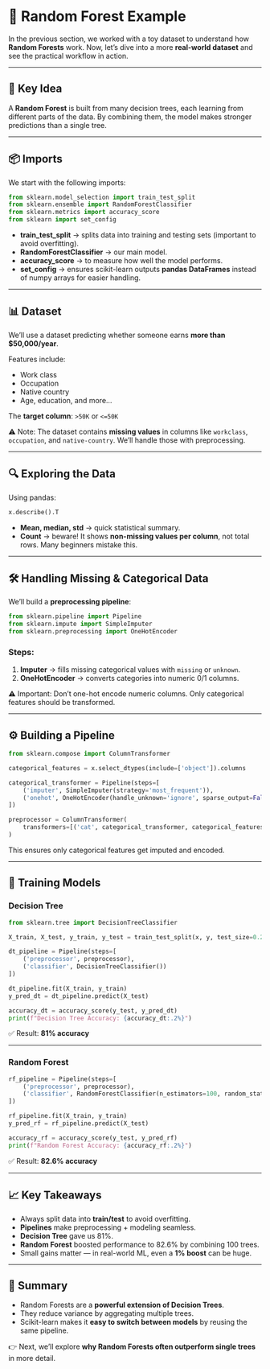 # 🌳 Random Forest Example

In the previous section, we worked with a toy dataset to understand how **Random Forests** work. Now, let’s dive into a more **real-world dataset** and see the practical workflow in action.

---

## 🔑 Key Idea

A **Random Forest** is built from many decision trees, each learning from different parts of the data. By combining them, the model makes stronger predictions than a single tree.

---

## 📦 Imports

We start with the following imports:

```python
from sklearn.model_selection import train_test_split
from sklearn.ensemble import RandomForestClassifier
from sklearn.metrics import accuracy_score
from sklearn import set_config
```

* **train\_test\_split** → splits data into training and testing sets (important to avoid overfitting).
* **RandomForestClassifier** → our main model.
* **accuracy\_score** → to measure how well the model performs.
* **set\_config** → ensures scikit-learn outputs **pandas DataFrames** instead of numpy arrays for easier handling.

---

## 📊 Dataset

We’ll use a dataset predicting whether someone earns **more than \$50,000/year**.

Features include:

* Work class
* Occupation
* Native country
* Age, education, and more…

The **target column**: `>50K` or `<=50K`

⚠️ Note: The dataset contains **missing values** in columns like `workclass`, `occupation`, and `native-country`. We’ll handle those with preprocessing.

---

## 🔍 Exploring the Data

Using pandas:

```python
x.describe().T
```

* **Mean, median, std** → quick statistical summary.
* **Count** → beware! It shows **non-missing values per column**, not total rows. Many beginners mistake this.

---

## 🛠 Handling Missing & Categorical Data

We’ll build a **preprocessing pipeline**:

```python
from sklearn.pipeline import Pipeline
from sklearn.impute import SimpleImputer
from sklearn.preprocessing import OneHotEncoder
```

### Steps:

1. **Imputer** → fills missing categorical values with `missing` or `unknown`.
2. **OneHotEncoder** → converts categories into numeric 0/1 columns.

⚠️ Important: Don’t one-hot encode numeric columns. Only categorical features should be transformed.

---

## ⚙️ Building a Pipeline

```python
from sklearn.compose import ColumnTransformer

categorical_features = x.select_dtypes(include=['object']).columns

categorical_transformer = Pipeline(steps=[
    ('imputer', SimpleImputer(strategy='most_frequent')),
    ('onehot', OneHotEncoder(handle_unknown='ignore', sparse_output=False))
])

preprocessor = ColumnTransformer(
    transformers=[('cat', categorical_transformer, categorical_features)]
)
```

This ensures only categorical features get imputed and encoded.

---

## 🌲 Training Models

### Decision Tree

```python
from sklearn.tree import DecisionTreeClassifier

X_train, X_test, y_train, y_test = train_test_split(x, y, test_size=0.2, random_state=42)

dt_pipeline = Pipeline(steps=[
    ('preprocessor', preprocessor),
    ('classifier', DecisionTreeClassifier())
])

dt_pipeline.fit(X_train, y_train)
y_pred_dt = dt_pipeline.predict(X_test)

accuracy_dt = accuracy_score(y_test, y_pred_dt)
print(f"Decision Tree Accuracy: {accuracy_dt:.2%}")
```

✅ Result: **81% accuracy**

---

### Random Forest

```python
rf_pipeline = Pipeline(steps=[
    ('preprocessor', preprocessor),
    ('classifier', RandomForestClassifier(n_estimators=100, random_state=42))
])

rf_pipeline.fit(X_train, y_train)
y_pred_rf = rf_pipeline.predict(X_test)

accuracy_rf = accuracy_score(y_test, y_pred_rf)
print(f"Random Forest Accuracy: {accuracy_rf:.2%}")
```

✅ Result: **82.6% accuracy**

---

## 📈 Key Takeaways

* Always split data into **train/test** to avoid overfitting.
* **Pipelines** make preprocessing + modeling seamless.
* **Decision Tree** gave us 81%.
* **Random Forest** boosted performance to 82.6% by combining 100 trees.
* Small gains matter — in real-world ML, even a **1% boost** can be huge.

---

## 📌 Summary

* Random Forests are a **powerful extension of Decision Trees**.
* They reduce variance by aggregating multiple trees.
* Scikit-learn makes it **easy to switch between models** by reusing the same pipeline.

👉 Next, we’ll explore **why Random Forests often outperform single trees** in more detail.

